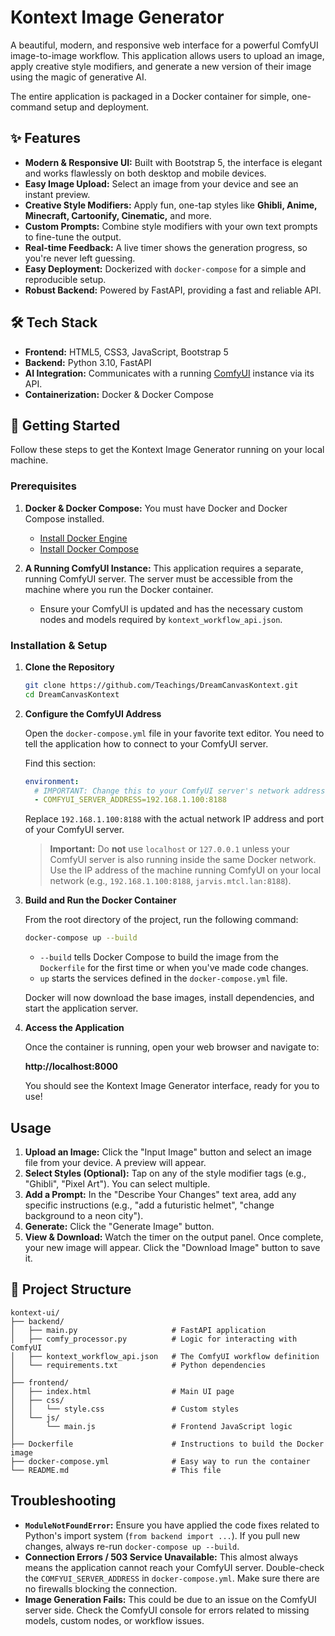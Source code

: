 # Kontext Image Generator

A beautiful, modern, and responsive web interface for a powerful ComfyUI image-to-image workflow. This application allows users to upload an image, apply creative style modifiers, and generate a new version of their image using the magic of generative AI.

The entire application is packaged in a Docker container for simple, one-command setup and deployment.

## ✨ Features

*   **Modern & Responsive UI:** Built with Bootstrap 5, the interface is elegant and works flawlessly on both desktop and mobile devices.
*   **Easy Image Upload:** Select an image from your device and see an instant preview.
*   **Creative Style Modifiers:** Apply fun, one-tap styles like **Ghibli, Anime, Minecraft, Cartoonify, Cinematic,** and more.
*   **Custom Prompts:** Combine style modifiers with your own text prompts to fine-tune the output.
*   **Real-time Feedback:** A live timer shows the generation progress, so you're never left guessing.
*   **Easy Deployment:** Dockerized with `docker-compose` for a simple and reproducible setup.
*   **Robust Backend:** Powered by FastAPI, providing a fast and reliable API.

## 🛠️ Tech Stack

*   **Frontend:** HTML5, CSS3, JavaScript, Bootstrap 5
*   **Backend:** Python 3.10, FastAPI
*   **AI Integration:** Communicates with a running [ComfyUI](https://github.com/comfyanonymous/ComfyUI) instance via its API.
*   **Containerization:** Docker & Docker Compose

## 🚀 Getting Started

Follow these steps to get the Kontext Image Generator running on your local machine.

### Prerequisites

1.  **Docker & Docker Compose:** You must have Docker and Docker Compose installed.
    *   [Install Docker Engine](https://docs.docker.com/engine/install/)
    *   [Install Docker Compose](https://docs.docker.com/compose/install/)

2.  **A Running ComfyUI Instance:** This application requires a separate, running ComfyUI server. The server must be accessible from the machine where you run the Docker container.
    *   Ensure your ComfyUI is updated and has the necessary custom nodes and models required by `kontext_workflow_api.json`.

### Installation & Setup

1.  **Clone the Repository**

    ```bash
    git clone https://github.com/Teachings/DreamCanvasKontext.git
    cd DreamCanvasKontext
    ```

2.  **Configure the ComfyUI Address**

    Open the `docker-compose.yml` file in your favorite text editor. You need to tell the application how to connect to your ComfyUI server.

    Find this section:
    ```yaml
    environment:
      # IMPORTANT: Change this to your ComfyUI server's network address
      - COMFYUI_SERVER_ADDRESS=192.168.1.100:8188
    ```
    
    Replace `192.168.1.100:8188` with the actual network IP address and port of your ComfyUI server.
    
    > **Important:** Do **not** use `localhost` or `127.0.0.1` unless your ComfyUI server is also running inside the same Docker network. Use the IP address of the machine running ComfyUI on your local network (e.g., `192.168.1.100:8188`, `jarvis.mtcl.lan:8188`).

3.  **Build and Run the Docker Container**

    From the root directory of the project, run the following command:

    ```bash
    docker-compose up --build
    ```

    *   `--build` tells Docker Compose to build the image from the `Dockerfile` for the first time or when you've made code changes.
    *   `up` starts the services defined in the `docker-compose.yml` file.

    Docker will now download the base images, install dependencies, and start the application server.

4.  **Access the Application**

    Once the container is running, open your web browser and navigate to:

    **http://localhost:8000**

    You should see the Kontext Image Generator interface, ready for you to use!

## Usage

1.  **Upload an Image:** Click the "Input Image" button and select an image file from your device. A preview will appear.
2.  **Select Styles (Optional):** Tap on any of the style modifier tags (e.g., "Ghibli", "Pixel Art"). You can select multiple.
3.  **Add a Prompt:** In the "Describe Your Changes" text area, add any specific instructions (e.g., "add a futuristic helmet", "change background to a neon city").
4.  **Generate:** Click the "Generate Image" button.
5.  **View & Download:** Watch the timer on the output panel. Once complete, your new image will appear. Click the "Download Image" button to save it.

## 📁 Project Structure

```
kontext-ui/
├── backend/
│   ├── main.py                     # FastAPI application
│   ├── comfy_processor.py          # Logic for interacting with ComfyUI
│   ├── kontext_workflow_api.json   # The ComfyUI workflow definition
│   └── requirements.txt            # Python dependencies
│
├── frontend/
│   ├── index.html                  # Main UI page
│   ├── css/
│   │   └── style.css               # Custom styles
│   └── js/
│       └── main.js                 # Frontend JavaScript logic
│
├── Dockerfile                      # Instructions to build the Docker image
├── docker-compose.yml              # Easy way to run the container
└── README.md                       # This file
```

## Troubleshooting

*   **`ModuleNotFoundError`:** Ensure you have applied the code fixes related to Python's import system (`from backend import ...`). If you pull new changes, always re-run `docker-compose up --build`.
*   **Connection Errors / 503 Service Unavailable:** This almost always means the application cannot reach your ComfyUI server. Double-check the `COMFYUI_SERVER_ADDRESS` in `docker-compose.yml`. Make sure there are no firewalls blocking the connection.
*   **Image Generation Fails:** This could be due to an issue on the ComfyUI server side. Check the ComfyUI console for errors related to missing models, custom nodes, or workflow issues.
